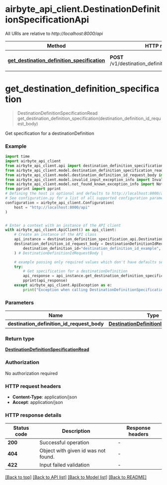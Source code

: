 # airbyte_api_client.DestinationDefinitionSpecificationApi

All URIs are relative to *http://localhost:8000/api*

Method | HTTP request | Description
------------- | ------------- | -------------
[**get_destination_definition_specification**](DestinationDefinitionSpecificationApi.md#get_destination_definition_specification) | **POST** /v1/destination_definition_specifications/get | Get specification for a destinationDefinition


# **get_destination_definition_specification**
> DestinationDefinitionSpecificationRead get_destination_definition_specification(destination_definition_id_request_body)

Get specification for a destinationDefinition

### Example


```python
import time
import airbyte_api_client
from airbyte_api_client.api import destination_definition_specification_api
from airbyte_api_client.model.destination_definition_specification_read import DestinationDefinitionSpecificationRead
from airbyte_api_client.model.destination_definition_id_request_body import DestinationDefinitionIdRequestBody
from airbyte_api_client.model.invalid_input_exception_info import InvalidInputExceptionInfo
from airbyte_api_client.model.not_found_known_exception_info import NotFoundKnownExceptionInfo
from pprint import pprint
# Defining the host is optional and defaults to http://localhost:8000/api
# See configuration.py for a list of all supported configuration parameters.
configuration = airbyte_api_client.Configuration(
    host = "http://localhost:8000/api"
)


# Enter a context with an instance of the API client
with airbyte_api_client.ApiClient() as api_client:
    # Create an instance of the API class
    api_instance = destination_definition_specification_api.DestinationDefinitionSpecificationApi(api_client)
    destination_definition_id_request_body = DestinationDefinitionIdRequestBody(
        destination_definition_id="destination_definition_id_example",
    ) # DestinationDefinitionIdRequestBody | 

    # example passing only required values which don't have defaults set
    try:
        # Get specification for a destinationDefinition
        api_response = api_instance.get_destination_definition_specification(destination_definition_id_request_body)
        pprint(api_response)
    except airbyte_api_client.ApiException as e:
        print("Exception when calling DestinationDefinitionSpecificationApi->get_destination_definition_specification: %s\n" % e)
```


### Parameters

Name | Type | Description  | Notes
------------- | ------------- | ------------- | -------------
 **destination_definition_id_request_body** | [**DestinationDefinitionIdRequestBody**](DestinationDefinitionIdRequestBody.md)|  |

### Return type

[**DestinationDefinitionSpecificationRead**](DestinationDefinitionSpecificationRead.md)

### Authorization

No authorization required

### HTTP request headers

 - **Content-Type**: application/json
 - **Accept**: application/json


### HTTP response details

| Status code | Description | Response headers |
|-------------|-------------|------------------|
**200** | Successful operation |  -  |
**404** | Object with given id was not found. |  -  |
**422** | Input failed validation |  -  |

[[Back to top]](#) [[Back to API list]](../README.md#documentation-for-api-endpoints) [[Back to Model list]](../README.md#documentation-for-models) [[Back to README]](../README.md)

